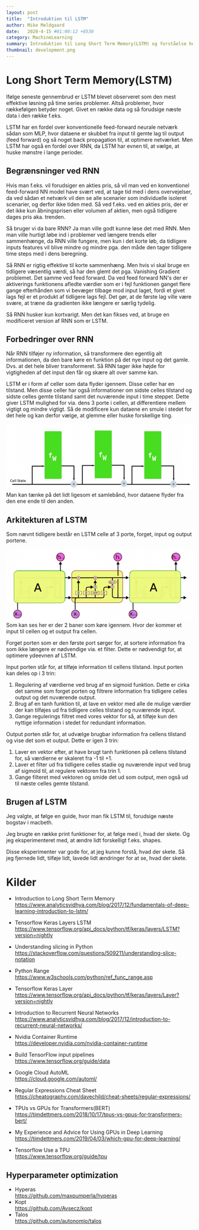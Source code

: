 ```yaml
---
layout: post
title:  "Introduktion til LSTM"
author: Mike Meldgaard
date:   2020-4-15 #01:00:12 +0530
category: MachineLearning
summary: Introduktion til Long Short Term Memory(LSTM) og forståelse herfor.
thumbnail: development.png
---
```


# Long Short Term Memory(LSTM)
Ifølge seneste gennembrud er LSTM blevet observeret som den mest effektive løsning på time series problemer. Altså problemer, hvor rækkefølgen betyder noget. Givet en række data og så forudsige næste data i den række f.eks.

LSTM har en fordel over konventionelle feed-forward neurale netværk sådan som MLP, hvor dataene er skubbet fra input til gemte lag til output (feed forward) og så noget back propagation til, at optimere netværket. Men LSTM har også en fordel over RNN, da LSTM har evnen til, at vælge, at huske mønstre i lange perioder.

## Begrænsninger ved RNN
Hvis man f.eks. vil forudsiger en akties pris, så vil man ved en konventionel feed-forward NN model have svært ved, at tage tid med i dens overvejelser, da ved sådan et netværk vil den se alle scenarier som individuelle isoleret scenarier, og derfor ikke tiden med. Så ved f.eks. ved en akties pris, der er det ikke kun åbningsprisen eller volumen af aktien, men også tidligere dages pris aka. trenden.

Så bruger vi da bare RNN? Ja man ville godt kunne løse det med RNN. Men man ville hurtigt løbe ind i problemer ved længere trends eller sammenhænge, da RNN ville fungere, men kun i det korte løb, da tidligere inputs features vil blive mindre og mindre pga. den måde den tager tidligere time steps med i dens beregning.

Så RNN er rigtig effektive til korte sammenhæng. Men hvis vi skal bruge en tidligere væsentlig værdi, så har den glemt det pga. Vanishing Gradient problemet. Det samme ved feed forward. Da ved feed forward NN's der er aktiverings funktionens afledte værdier som er i fejl funktionen ganget flere gange efterhånden som vi bevæger tilbage mod input laget, fordi et givet lags fejl er et produkt af tidligere lags fejl. Det gør, at de første lag ville være svære, at træne da gradienten ikke længere er særlig tydelig.

Så RNN husker kun kortvarigt. Men det kan fikses ved, at bruge en modificeret version af RNN som er LSTM.

## Forbedringer over RNN
Når RNN tilføjer ny information, så transformere den egentlig alt informationen, da den bare køre en funktion på det nye input og det gamle. Dvs. at det hele bliver transformeret. Så RNN tager ikke højde for vigtigheden af det input den får og skære alt over samme kan.

LSTM er i form af celler som data flyder igennem. Disse celler har en tilstand. Men disse celler har også informationer om sidste celles tilstand og sidste celles gemte tilstand samt det nuværende input i time steppet. Dette giver LSTM mulighed for via. dens 3 porte i cellen, at differentiere mellem vigtigt og mindre vigtigt. Så de modificere kun dataene en smule i stedet for det hele og kan derfor vælge, at glemme eller huske forskellige ting.

![](/assets/img/posts/2020-04-15-LSTM-Intro/2020-04-20-14-41-58-2020-04-15-LSTM-Intro.png)
Man kan tænke på det lidt ligesom et samlebånd, hvor dataene flyder fra den ene ende til den anden.

## Arkitekturen af LSTM
Som nævnt tidligere består en LSTM celle af 3 porte, forget, input og output portene.

![](/assets/img/posts/2020-04-15-LSTM-Intro/2020-04-20-14-44-57-2020-04-15-LSTM-Intro.png)
Som kan ses her er der 2 baner som køre igennem. Hvor der kommer et input til cellen og et output fra cellen.

Forget porten som er den første port sørger for, at sortere information fra som ikke længere er nødvendige via. et filter. Dette er nødvendigt for, at optimere ydeevnen af LSTM.

Input porten står for, at tilføje information til cellens tilstand. Input porten kan deles op i 3 trin:
1. Regulering af værdierne ved brug af en sigmoid funktion. Dette er cirka det samme som forget porten og filtrere information fra tidligere celles output og det nuværende output.
2. Brug af en tanh funktion til, at lave en vektor med alle de mulige værdier der kan tilføjes ud fra tidligere celles tilstand og nuværende input.
3. Gange regulerings filtret med vores vektor for så, at tilføje kun den nyttige information i stedet for redundant information.

Output porten står for, at udvælge brugbar information fra cellens tilstand og vise det som et output. Dette er igen 3 trin:
1. Laver en vektor efter, at have brugt tanh funktionen på cellens tilstand for, så værdierne er skaleret fra -1 til +1.
2. Laver et filter ud fra tidligere celles stadie og nuværende input  ved brug af sigmoid til, at regulere vektoren fra trin 1.
3. Gange filteret med vektoren og smide det ud som output, men også ud til næste celles gemte tilstand.

## Brugen af LSTM
Jeg valgte, at følge en guide, hvor man fik LSTM til, forudsige næste bogstav i macbeth.
<script src="https://gist.github.com/Zxited/85fba0ddebc1aac08e84917b4587343e.js"></script>
Jeg brugte en række print funktioner for, at følge med i, hvad der skete. Og jeg eksperimenteret med, at ændre lidt forskelligt f.eks. shapes.

Disse eksperimenter var gode for, at jeg kunne forstå, hvad der skete. Så jeg fjernede lidt, tilføje lidt, lavede lidt ændringer for at se, hvad der skete.

# Kilder
- Introduction to Long Short Term Memory<br><https://www.analyticsvidhya.com/blog/2017/12/fundamentals-of-deep-learning-introduction-to-lstm/>
- Tensorflow Keras Layers LSTM<br><https://www.tensorflow.org/api_docs/python/tf/keras/layers/LSTM?version=nightly>
- Understanding slicing in Python<br><https://stackoverflow.com/questions/509211/understanding-slice-notation>
- Python Range<br><https://www.w3schools.com/python/ref_func_range.asp>
- Tensorflow Keras Layer<br><https://www.tensorflow.org/api_docs/python/tf/keras/layers/Layer?version=nightly>
- Introduction to Recurrent Neural Networks<br><https://www.analyticsvidhya.com/blog/2017/12/introduction-to-recurrent-neural-networks/>



- Nvidia Container Runtime<br><https://developer.nvidia.com/nvidia-container-runtime>

- Build TensorFlow input pipelines<br><https://www.tensorflow.org/guide/data>

- Google Cloud AutoML<br><https://cloud.google.com/automl/>
- Regular Expressions Cheat Sheet<br><https://cheatography.com/davechild/cheat-sheets/regular-expressions/>
- TPUs vs GPUs for Transformers(BERT)<br><https://timdettmers.com/2018/10/17/tpus-vs-gpus-for-transformers-bert/>
- My Experience and Advice for Using GPUs in Deep Learning<br><https://timdettmers.com/2019/04/03/which-gpu-for-deep-learning/>
- Tensorflow Use a TPU<br><https://www.tensorflow.org/guide/tpu>

## Hyperparameter optimization
- Hyperas<br><https://github.com/maxpumperla/hyperas>
- Kopt<br><https://github.com/Avsecz/kopt>
- Talos<br><https://github.com/autonomio/talos>